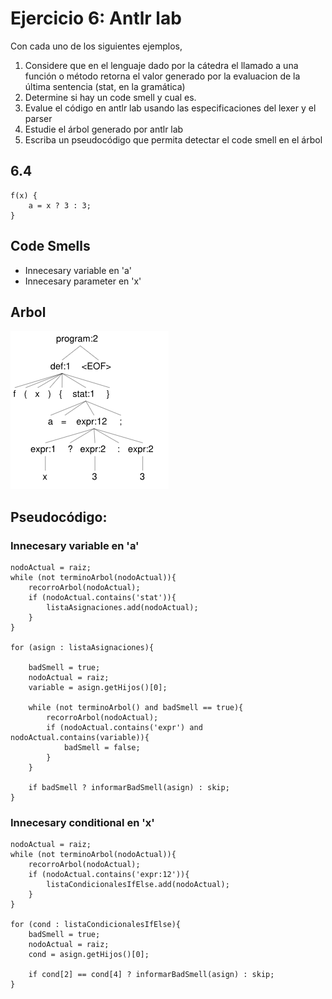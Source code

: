 # Ejercicio 6: Antlr lab
Con cada uno de los siguientes ejemplos,
1. Considere que en el lenguaje dado por la cátedra el llamado a una función o método retorna el valor generado por la evaluacion de la última sentencia (stat, en la gramática)
2. Determine si hay un code smell y cual es.
3. Evalue el código en antlr lab usando las especificaciones del lexer y el parser
4. Estudie el árbol generado por antlr lab
5. Escriba un pseudocódigo que permita detectar el code smell en el árbol

## 6.4
```
f(x) {
    a = x ? 3 : 3;
}
```

## Code Smells
* Innecesary variable en 'a'
* Innecesary parameter en 'x'


## Arbol
![alt text](image.png)

## Pseudocódigo:
### Innecesary variable en 'a'
```
nodoActual = raiz;
while (not terminoArbol(nodoActual)){
    recorroArbol(nodoActual);
    if (nodoActual.contains('stat')){
        listaAsignaciones.add(nodoActual);
    }
}

for (asign : listaAsignaciones){

    badSmell = true;
    nodoActual = raiz;
    variable = asign.getHijos()[0];

    while (not terminoArbol() and badSmell == true){
        recorroArbol(nodoActual);
        if (nodoActual.contains('expr') and nodoActual.contains(variable)){
            badSmell = false;
        }
    }

    if badSmell ? informarBadSmell(asign) : skip;
}
```

### Innecesary conditional en 'x'
```
nodoActual = raiz;
while (not terminoArbol(nodoActual)){
    recorroArbol(nodoActual);
    if (nodoActual.contains('expr:12')){
        listaCondicionalesIfElse.add(nodoActual);
    }
}

for (cond : listaCondicionalesIfElse){
    badSmell = true;
    nodoActual = raiz;
    cond = asign.getHijos()[0];

    if cond[2] == cond[4] ? informarBadSmell(asign) : skip;
}
```
